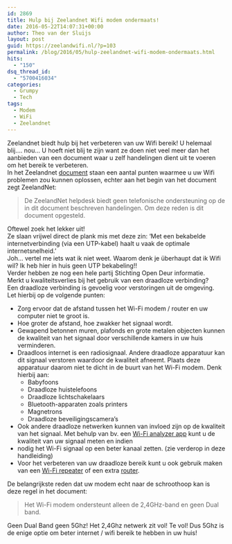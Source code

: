 ```yaml
---
id: 2869
title: Hulp bij Zeelandnet Wifi modem ondermaats!
date: 2016-05-22T14:07:31+00:00
author: Theo van der Sluijs
layout: post
guid: https://zeelandwifi.nl/?p=103
permalink: /blog/2016/05/hulp-zeelandnet-wifi-modem-ondermaats.html
hits:
  - "150"
dsq_thread_id:
  - "5700416034"
categories:
  - Grumpy
  - Tech
tags:
  - Modem
  - WiFi
  - Zeelandnet
---
```

<div>
  Zeelandnet biedt hulp bij het verbeteren van uw Wifi bereik! U helemaal blij…. nou… U hoeft niet blij te zijn want ze doen niet veel meer dan het aanbieden van een document waar u zelf handelingen dient uit te voeren om het bereik te verbeteren.
</div>

<!--more-->

<div>
  In het Zeelandnet <a href="http://www.zeelandnet.nl/klantenservice/Handleidingen/Handleiding_voor_verbeteren_draadloos_bereik_Wi-Fi_modem_(1_0).pdf" target="_blank">document</a> staan een aantal punten waarmee u uw Wifi problemen zou kunnen oplossen, echter aan het begin van het document zegt ZeelandNet:
</div>

<div>
</div>

> <div>
>   De ZeelandNet helpdesk biedt geen telefonische ondersteuning op de in dit document beschreven handelingen. Om deze reden is dit document opgesteld.
> </div>

<div>
</div>

<div>
  Oftewel zoek het lekker uit!
</div>

<div>
</div>

<div>
  Ze slaan vrijwel direct de plank mis met deze zin: &#8216;Met een bekabelde internetverbinding (via een UTP-kabel) haalt u vaak de optimale internetsnelheid.&#8217;
</div>

<div>
</div>

<div>
  Joh… vertel me iets wat ik niet weet. Waarom denk je überhaupt dat ik Wifi wil? Ik heb hier in huis geen UTP bekabeling!!
</div>

<div>
</div>

<div>
  Verder hebben ze nog een hele partij Stichting Open Deur informatie.
</div>

<div>
</div>

<div>
  Merkt u kwaliteitsverlies bij het gebruik van een draadloze verbinding?
</div>

<div>
  Een draadloze verbinding is gevoelig voor verstoringen uit de omgeving.
</div>

<div>
</div>

<div>
  Let hierbij op de volgende punten:
</div>

<div>
</div>

  * Zorg ervoor dat de afstand tussen het Wi-Fi modem / router en uw computer niet te groot is.
  * Hoe groter de afstand, hoe zwakker het signaal wordt.
  * Gewapend betonnen muren, plafonds en grote metalen objecten kunnen de kwaliteit van het signaal door verschillende kamers in uw huis verminderen.
  * Draadloos internet is een radiosignaal. Andere draadloze apparatuur kan dit signaal verstoren waardoor de kwaliteit afneemt. Plaats deze apparatuur daarom niet te dicht in de buurt van het Wi-Fi modem. Denk hierbij aan: 
      * Babyfoons
      * Draadloze huistelefoons
      * Draadloze lichtschakelaars
      * Bluetooth-apparaten zoals printers
      * Magnetrons
      * Draadloze beveiligingscamera&#8217;s
  * Ook andere draadloze netwerken kunnen van invloed zijn op de kwaliteit van het signaal. Met behulp van bv. een [Wi-Fi analyzer app](https://zeelandwifi.nl/software/) kunt u de kwaliteit van uw signaal meten en indien
  * nodig het Wi-Fi signaal op een beter kanaal zetten. (zie verderop in deze handleiding)
  * Voor het verbeteren van uw draadloze bereik kunt u ook gebruik maken van een [Wi-Fi repeater](https://zeelandwifi.nl/wifi-repeaters/) of een extra [router](https://zeelandwifi.nl/wifi-routers/).

<div>
  De belangrijkste reden dat uw modem echt naar de schroothoop kan is deze regel in het document:
</div>

<div>
</div>

> <div>
>   Het Wi-Fi modem ondersteunt alleen de 2,4GHz-band en geen Dual band.
> </div>

<div>
</div>

<div>
  Geen Dual Band geen 5Ghz! Het 2,4Ghz netwerk zit vol! Te vol! Dus 5Ghz is de enige optie om beter internet / wifi bereik te hebben in uw huis!
</div>